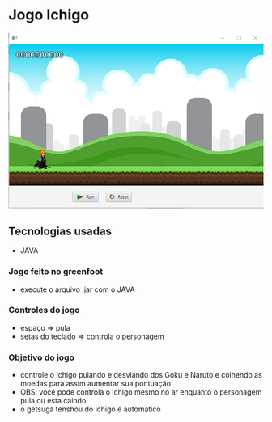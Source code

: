# Jogo Ichigo

![imagem of result](https://github.com/WellysonM/Jogo-Ichigo/blob/master/jogo.PNG?raw=true)

## Tecnologias usadas

- JAVA

### Jogo feito no greenfoot

- execute o arquivo .jar com o JAVA

### Controles do jogo

- espaço => pula 
- setas do teclado => controla o personagem

### Objetivo do jogo

- controle o Ichigo pulando e desviando dos Goku e Naruto e colhendo as moedas para assim aumentar sua pontuação
- OBS: você pode controla o Ichigo mesmo no ar enquanto o personagem pula ou esta caindo 
- o getsuga tenshou do ichigo é automatico 
